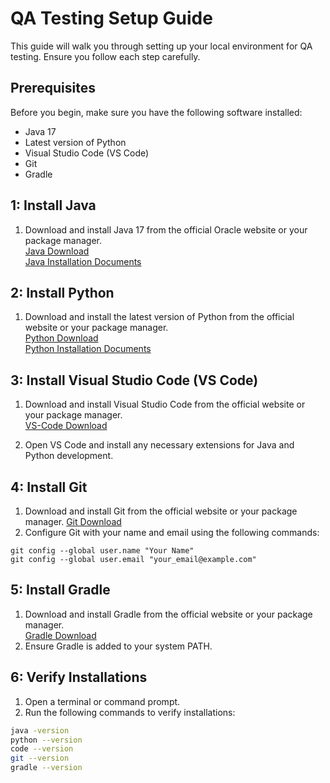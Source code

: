 # QA Testing Setup Guide

This guide will walk you through setting up your local environment for QA testing. Ensure you follow each step carefully.

## Prerequisites

Before you begin, make sure you have the following software installed:

- Java 17
- Latest version of Python
- Visual Studio Code (VS Code)
- Git
- Gradle

## 1: Install Java

1. Download and install Java 17 from the official Oracle website or your package manager.
   <br/>
   <a href="https://download.oracle.com/java/17/latest/jdk-17_windows-x64_bin.exe">Java Download</a>
   <br/>
   <a href="">Java Installation Documents</a>

## 2: Install Python

1. Download and install the latest version of Python from the official website or your package manager.
   <br/>
   <a href="https://www.python.org/ftp/python/3.12.2/python-3.12.2-amd64.exe">Python Download</a>
   <br/>
   <a href="">Python Installation Documents</a>

## 3: Install Visual Studio Code (VS Code)

1. Download and install Visual Studio Code from the official website or your package manager.
   </br>
   <a href="https://code.visualstudio.com/Download">VS-Code Download</a>

3. Open VS Code and install any necessary extensions for Java and Python development.

## 4: Install Git

1. Download and install Git from the official website or your package manager.
   <a href="https://github.com/git-for-windows/git/releases/download/v2.44.0.windows.1/Git-2.44.0-64-bit.exe">Git Download</a>
3. Configure Git with your name and email using the following commands:
```
git config --global user.name "Your Name"
git config --global user.email "your_email@example.com"
```

## 5: Install Gradle

1. Download and install Gradle from the official website or your package manager.
   </br>
   <a href="https://services.gradle.org/distributions/gradle-8.7-all.zip">Gradle Download</a>
2. Ensure Gradle is added to your system PATH.

## 6: Verify Installations

1. Open a terminal or command prompt.
2. Run the following commands to verify installations:

```bash
java -version
python --version
code --version
git --version
gradle --version
